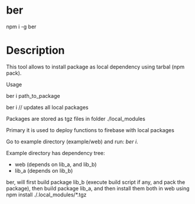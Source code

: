 # ber

npm i -g ber

# Description

This tool allows to install package as local dependency using tarbal (npm pack).

Usage

ber i path_to_package

ber i // updates all local packages

Packages are stored as tgz files in folder ./local_modules

Primary it is used to deploy functions to firebase with local packages

Go to example directory (example/web) and run: *ber i*. 

Example directory has dependency tree:

- web (depends on lib_a, and lib_b)
- lib_a (depends on lib_b)

ber, will first build package lib_b (execute build script if any, and pack the package), then build package lib_a, and then install them both in web using npm install ./.local_modules/*.tgz
